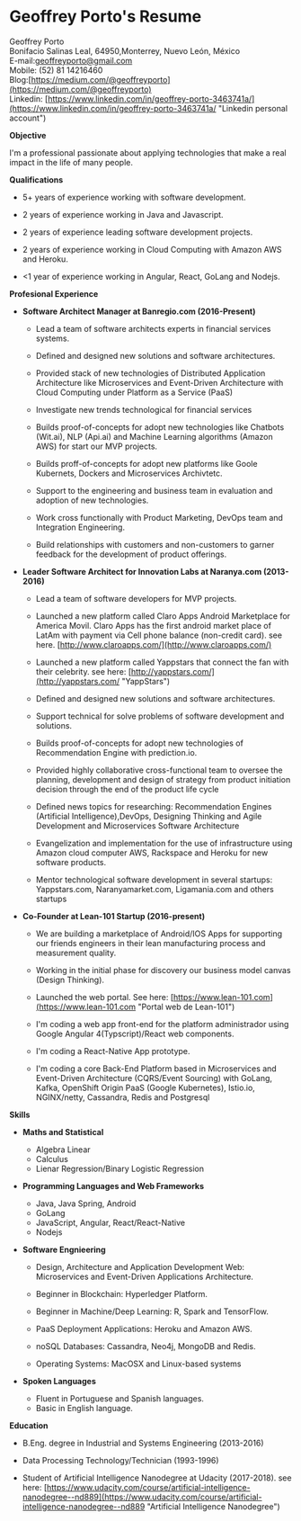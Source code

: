 # Geoffrey Porto's Resume

Geoffrey Porto  
Bonifacio Salinas Leal, 64950,Monterrey, Nuevo León, México  
E-mail:geoffreyporto@gmail.com  
Mobile: \(52\) 81 14216460  
Blog:[https://medium.com/@geoffreyporto](https://medium.com/@geoffreyporto)  
Linkedin: [https://www.linkedin.com/in/geoffrey-porto-3463741a/](https://www.linkedin.com/in/geoffrey-porto-3463741a/ "Linkedin personal account")

**Objective**

I'm a professional passionate about applying technologies that make a real impact in the life of many people.

**Qualifications**

* 5+ years of experience working with software development.

* 2 years of experience working in Java and Javascript.

* 2 years of experience leading software development projects.

* 2 years of experience working in Cloud Computing with Amazon AWS and Heroku.

* &lt;1 year of experience working in Angular, React, GoLang and Nodejs.

**Profesional Experience**

* **Software Architect Manager at Banregio.com \(2016-Present\)**

  * Lead a team of software architects experts in financial services systems.

  * Defined and designed new solutions and software architectures.

  * Provided stack of new technologies of Distributed Application Architecture like Microservices and Event-Driven Architecture with Cloud Computing under Platform as a Service \(PaaS\)

  * Investigate new trends technological for financial services

  * Builds proof-of-concepts for adopt new technologies like Chatbots \(Wit.ai\), NLP \(Api.ai\) and Machine Learning algorithms \(Amazon AWS\) for start our MVP projects.

  * Builds proff-of-concepts for adopt new platforms like Goole Kubernets, Dockers and Microservices Archivtetc.

  * Support to the engineering and business team in evaluation and adoption of new technologies.

  * Work cross functionally with Product Marketing, DevOps team and Integration Engineering.

  * Build relationships with customers and non-customers to garner feedback for the development of product offerings.

* **Leader Software Architect for Innovation Labs at Naranya.com \(2013-2016\)**

  * Lead a team of software developers for MVP projects.

  * Launched a new platform called Claro Apps Android Marketplace for America Movil. Claro Apps has the first android market place of LatAm with payment via Cell phone balance \(non-credit card\). see here. [http://www.claroapps.com/](http://www.claroapps.com/)

  * Launched a new platform called Yappstars that connect the fan with their celebrity. see here: [http://yappstars.com/](http://yappstars.com/ "YappStars")

  * Defined and designed new solutions and software architectures.

  * Support technical for solve problems of software development and solutions.

  * Builds proof-of-concepts for adopt new technologies of Recommendation Engine with prediction.io.

  * Provided highly collaborative cross-functional team to oversee the planning, development and design of strategy from product initiation decision through the end of the product life cycle

  * Defined news topics for researching: Recommendation Engines \(Artificial Intelligence\),DevOps, Designing Thinking and Agile Development and Microservices Software Architecture

  * Evangelization and implementation for the use of infrastructure using Amazon cloud computer AWS, Rackspace and Heroku for new software products.

  * Mentor technological software development in several startups: Yappstars.com, Naranyamarket.com, Ligamania.com and others startups

* **Co-Founder at Lean-101 Startup \(2016-present\)**

  * We are building a marketplace of Android/IOS Apps for supporting our friends engineers in their lean manufacturing process and measurement quality.

  * Working in the initial phase for discovery our business model canvas \(Design Thinking\).

  * Launched the web portal. See here: [https://www.lean-101.com](https://www.lean-101.com "Portal web de Lean-101")

  * I'm coding a web app front-end for the platform administrador using Google Angular 4\(Typscript\)/React web components.

  * I'm coding a React-Native App prototype.

  * I'm coding a core Back-End Platform based in Microservices and Event-Driven Architecture \(CQRS/Event Sourcing\) with GoLang, Kafka, OpenShift Origin PaaS \(Google Kubernetes\), Istio.io, NGINX/netty, Cassandra, Redis and Postgresql

**Skills**

* **Maths and Statistical**

  * Algebra Linear
  * Calculus
  * Lienar Regression/Binary Logistic Regression

* **Programming Languages and Web Frameworks**

  * Java, Java Spring, Android
  * GoLang
  * JavaScript, Angular, React/React-Native
  * Nodejs

* **Software Engnieering**

  * Design, Architecture and Application Development Web: Microservices and Event-Driven Applications Architecture.

  * Beginner in Blockchain: Hyperledger Platform.

  * Beginner in Machine/Deep Learning: R, Spark and TensorFlow.

  * PaaS Deployment Applications: Heroku and Amazon AWS.

  * noSQL Databases:  Cassandra, Neo4j, MongoDB and Redis.

  * Operating Systems: MacOSX and Linux-based systems

* **Spoken Languages**

  * Fluent in Portuguese and Spanish languages.
  * Basic in English language.

**Education**

* B.Eng. degree in Industrial and Systems Engineering \(2013-2016\)

* Data Processing Technology/Technician \(1993-1996\)

* Student of Artificial Intelligence Nanodegree at Udacity \(2017-2018\). see here: [https://www.udacity.com/course/artificial-intelligence-nanodegree--nd889](https://www.udacity.com/course/artificial-intelligence-nanodegree--nd889 "Artificial Intelligence Nanodegree")



